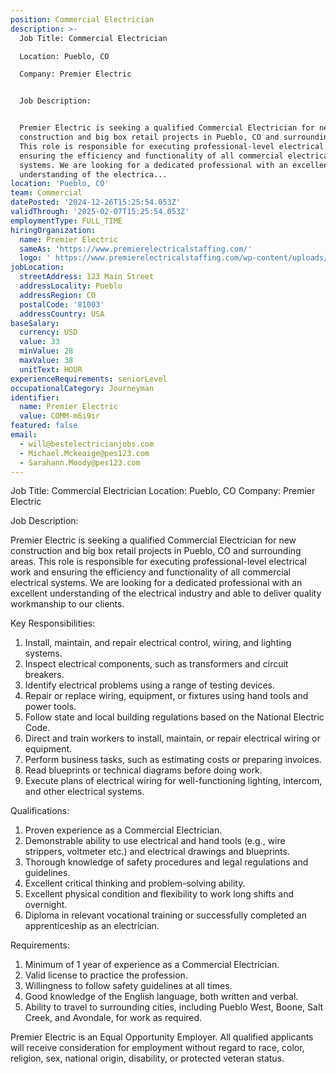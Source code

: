 ```yaml
---
position: Commercial Electrician
description: >-
  Job Title: Commercial Electrician 

  Location: Pueblo, CO

  Company: Premier Electric


  Job Description:


  Premier Electric is seeking a qualified Commercial Electrician for new
  construction and big box retail projects in Pueblo, CO and surrounding areas.
  This role is responsible for executing professional-level electrical work and
  ensuring the efficiency and functionality of all commercial electrical
  systems. We are looking for a dedicated professional with an excellent
  understanding of the electrica...
location: 'Pueblo, CO'
team: Commercial
datePosted: '2024-12-26T15:25:54.053Z'
validThrough: '2025-02-07T15:25:54.053Z'
employmentType: FULL_TIME
hiringOrganization:
  name: Premier Electric
  sameAs: 'https://www.premierelectricalstaffing.com/'
  logo: ' https://www.premierelectricalstaffing.com/wp-content/uploads/2020/05/Premier-Electrical-Staffing-logo.png'
jobLocation:
  streetAddress: 123 Main Street
  addressLocality: Pueblo
  addressRegion: CO
  postalCode: '81003'
  addressCountry: USA
baseSalary:
  currency: USD
  value: 33
  minValue: 28
  maxValue: 38
  unitText: HOUR
experienceRequirements: seniorLevel
occupationalCategory: Journeyman
identifier:
  name: Premier Electric
  value: COMM-m6i9ir
featured: false
email:
  - will@bestelectricianjobs.com
  - Michael.Mckeaige@pes123.com
  - Sarahann.Moody@pes123.com
---
```




Job Title: Commercial Electrician 
Location: Pueblo, CO
Company: Premier Electric

Job Description:

Premier Electric is seeking a qualified Commercial Electrician for new construction and big box retail projects in Pueblo, CO and surrounding areas. This role is responsible for executing professional-level electrical work and ensuring the efficiency and functionality of all commercial electrical systems. We are looking for a dedicated professional with an excellent understanding of the electrical industry and able to deliver quality workmanship to our clients.

Key Responsibilities:

1. Install, maintain, and repair electrical control, wiring, and lighting systems.
2. Inspect electrical components, such as transformers and circuit breakers.
3. Identify electrical problems using a range of testing devices.
4. Repair or replace wiring, equipment, or fixtures using hand tools and power tools.
5. Follow state and local building regulations based on the National Electric Code.
6. Direct and train workers to install, maintain, or repair electrical wiring or equipment.
7. Perform business tasks, such as estimating costs or preparing invoices.
8. Read blueprints or technical diagrams before doing work.
9. Execute plans of electrical wiring for well-functioning lighting, intercom, and other electrical systems. 

Qualifications:

1. Proven experience as a Commercial Electrician.
2. Demonstrable ability to use electrical and hand tools (e.g., wire strippers, voltmeter etc.) and electrical drawings and blueprints.
3. Thorough knowledge of safety procedures and legal regulations and guidelines.
4. Excellent critical thinking and problem-solving ability.
5. Excellent physical condition and flexibility to work long shifts and overnight.
6. Diploma in relevant vocational training or successfully completed an apprenticeship as an electrician.

Requirements:

1. Minimum of 1 year of experience as a Commercial Electrician.
2. Valid license to practice the profession.
3. Willingness to follow safety guidelines at all times.
4. Good knowledge of the English language, both written and verbal.
5. Ability to travel to surrounding cities, including Pueblo West, Boone, Salt Creek, and Avondale, for work as required.

Premier Electric is an Equal Opportunity Employer. All qualified applicants will receive consideration for employment without regard to race, color, religion, sex, national origin, disability, or protected veteran status.
